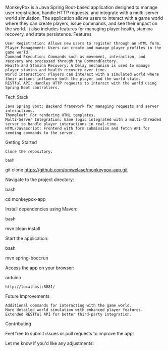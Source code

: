 MonkeyPox is a Java Spring Boot-based application designed to manage user registration, handle HTTP requests, and integrate with a multi-server world simulation. The application allows users to interact with a game world where they can create players, issue commands, and see their impact on the world. It also includes features for managing player health, stamina recovery, and state persistence.
Features

    User Registration: Allows new users to register through an HTML form.
    Player Management: Users can create and manage player profiles in the game world.
    Command Execution: Commands such as movement, interaction, and recovery are processed through the CommandFactory.
    Health and Stamina Recovery: A Delay mechanism is used to manage player stamina and health recovery over time.
    World Interaction: Players can interact with a simulated world where their actions influence both the player and the world state.
    RESTful API: Handles HTTP requests to interact with the world using Spring Boot controllers.

Tech Stack

    Java Spring Boot: Backend framework for managing requests and server interactions.
    Thymeleaf: For rendering HTML templates.
    Multi-Server Integration: Game logic integrated with a multi-threaded server to handle player interactions in real-time.
    HTML/JavaScript: Frontend with form submission and fetch API for sending commands to the server.

Getting Started

    Clone the repository:

    bash

git clone https://github.com/pmwelase/monkeypox-app.git

Navigate to the project directory:

bash

cd monkeypox-app

Install dependencies using Maven:

bash

mvn clean install

Start the application:

bash

mvn spring-boot:run

Access the app on your browser:

arduino

    http://localhost:8081/
    
Future Improvements

    Additional commands for interacting with the game world.
    More detailed world simulation with enhanced player features.
    Extended RESTful API for better third-party integration.

Contributing

Feel free to submit issues or pull requests to improve the app!

Let me know if you'd like any adjustments!
